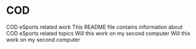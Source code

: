 # COD
COD eSports related work
This README file contains information about COD eSports related topics
Will this work on my second computer
Will this work on my second computer
